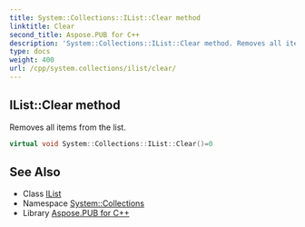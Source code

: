 ```yaml
---
title: System::Collections::IList::Clear method
linktitle: Clear
second_title: Aspose.PUB for C++
description: 'System::Collections::IList::Clear method. Removes all items from the list in C++.'
type: docs
weight: 400
url: /cpp/system.collections/ilist/clear/
---
```

## IList::Clear method


Removes all items from the list.

```cpp
virtual void System::Collections::IList::Clear()=0
```

## See Also

* Class [IList](../)
* Namespace [System::Collections](../../)
* Library [Aspose.PUB for C++](../../../)
